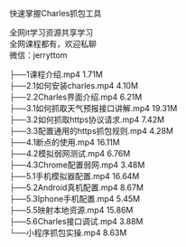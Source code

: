 快速掌握Charles抓包工具

全网it学习资源共享学习<br>全网课程都有，欢迎私聊<br>微信：jerryttom<br>

├──1课程介绍.mp4 1.71M<br> ├──2.1如何安装charles.mp4 4.10M<br> ├──2.2Charles界面介绍.mp4 6.21M<br> ├──3.1如何抓取天气预报接口讲解.mp4 19.31M<br> ├──3.2如何抓取https协议请求.mp4 7.42M<br> ├──3.3配置通用的https抓包规则.mp4 4.28M<br> ├──4.1断点的使用.mp4 16.11M<br> ├──4.2模拟弱网测试.mp4 6.76M<br> ├──4.3Chrome配置弱网.mp4 3.48M<br> ├──5.1手机模拟器配置.mp4 16.64M<br> ├──5.2Android真机配置.mp4 8.67M<br> ├──5.3Iphone手机配置.mp4 5.45M<br> ├──5.5映射本地资源.mp4 15.86M<br> ├──5.6Charles接口调试.mp4 3.88M<br> └──小程序抓包实操.mp4 8.63M